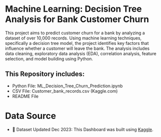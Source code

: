 # Machine Learning: Decision Tree Analysis for Bank Customer Churn

This project aims to predict customer churn for a bank by analyzing a dataset of over 10,000 records. Using machine learning techniques, specifically a decision tree model, the project identifies key factors that influence whether a customer will leave the bank. The analysis includes data cleaning, exploratory data analysis (EDA), correlation analysis, feature selection, and model building using Python.

## This Repository includes: 

- Python File: ML_Decision_Tree_Churn_Prediction.ipynb
- CSV File: Customer_bank_records.csv (Kaggle.com)
- README File

# Data Source

- 📁 Dataset Updated Dec 2023: This Dashboard was built using [Kaggle](https://www.kaggle.com/datasets/radheshyamkollipara/bank-customer-churn/data).
